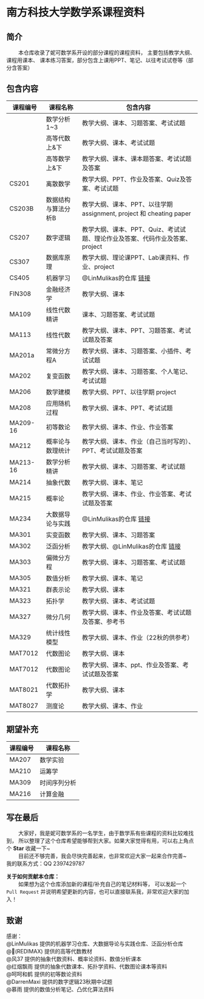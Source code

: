 # 南方科技大学数学系课程资料

## 简介
&nbsp;&nbsp;&nbsp;&nbsp;&nbsp;&nbsp;&nbsp;&nbsp;本仓库收录了妮可数学系开设的部分课程的课程资料，
主要包括教学大纲、课程用课本、 课本练习答案，部分包含上课用PPT、笔记、以往考试试卷等（部分含答案）

## 包含内容

| 课程编号     | 课程名称       | 包含内容                                                                                                     |
|----------|------------|----------------------------------------------------------------------------------------------------------|
|          | 数学分析1~3    | 教学大纲、课本、习题答案、考试试题                                                                                        |
|          | 高等代数上&下    | 教学大纲、课本、考试试题                                                                                             |
|          | 高等数学上&下    | 教学大纲、课本、课本题答案、考试试题及答案                                                                                    |
| CS201    | 离散数学       | 教学大纲、PPT、作业及答案、Quiz及答案、考试试题                                                                              |
| CS203B   | 数据结构与算法分析B | 教学大纲、课本、PPT、以往学期 assignment, project 和 cheating paper                                                    |
| CS207    | 数字逻辑       | 教学大纲、课本、PPT、Quiz、考试试题、理论作业及答案、代码作业及答案、project<br/>                                                       |
| CS307    | 数据库原理      | 教学大纲、理论课PPT、Lab课资料、作业、project                                                                            |
| CS405    | 机器学习       | @LinMulikas的仓库 [链接](https://github.com/LinMulikas/SUSTech-CS405-Machine-Learning)                        |
| FIN308   | 金融经济学      | 教学大纲、课本                                                                                                  |
| MA109    | 线性代数精讲     | 课本、习题答案、考试试题                                                                                             |
| MA113    | 线性代数       | 教学大纲、课本、PPT、习题答案、考试试题及答案                                                                                 |
| MA201a   | 常微分方程A     | 教学大纲、课本、习题答案、小插件、考试试题                                                                                    |
| MA202    | 复变函数       | 教学大纲、课本、习题答案、个人笔记、考试试题                                                                                   |
| MA206    | 数学建模       | 教学大纲、PPT、以往学期 project                                                                                    |
| MA208    | 应用随机过程     | 教学大纲、课本、PPT、考试试题                                                                                         |
| MA209-16 | 初等数论       | 教学大纲、课本、作业、作业答案                                                                                          |
| MA212    | 概率论与数理统计   | 教学大纲、课本、作业（自己当时写的）、PPT、考试试题及答案                                                                           |
| MA213-16 | 数学分析精讲     | 教学大纲、课本、习题答案、考试试题                                                                                        |
| MA214    | 抽象代数       | 教学大纲、课本、笔记                                                                                               |
| MA215    | 概率论        | 教学大纲、课本、作业、作业答案、考试试题及答案                                                                                  |
| MA234    | 大数据导论与实践   | @LinMulikas的仓库 [链接](https://github.com/LinMulikas/SUSTech-MA234-Introduction-to-Big-Data-Public-Version) |
| MA301    | 实变函数       | 教学大纲、课本、习题答案                                                                                             |
| MA302    | 泛函分析       | 教学大纲、@LinMulikas的仓库 [链接](https://github.com/LinMulikas/SUSTech-MA302-Functional-Analysis)                |
| MA303    | 偏微分方程      | 教学大纲、课本、习题答案、考试试题                                                                                        |
| MA305    | 数值分析       | 教学大纲、课本、笔记                                                                                               |
| MA321    | 群表示论       | 教学大纲、课本                                                                                                  |
| MA323    | 拓扑学        | 教学大纲、课本、考试试题                                                                                             |
| MA327    | 微分几何       | 教学大纲、课本、作业及答案、考试试题及答案、参考书                                                                                |
| MA329    | 统计线性模型     | 教学大纲、课本、作业（22秋的供参考）                                                                                      |
| MAT7012  | 代数图论       | 教学大纲、课本                                                                                                  |
| MAT7012  | 代数图论       | 教学大纲、课本、ppt、作业及答案、考试试题及答案                                                                                |
| MAT8021  | 代数拓扑学      | 教学大纲、课本                                                                                                  |
| MAT8027  | 测度论        | 教学大纲、课本、作业                                                                                               |


## 期望补充
| 课程编号     | 课程名称                 |
|----------|----------------------|
| MA207    | 数学实验                 |           
| MA210    | 运筹学                  |           
| MA309    | 时间序列分析               |           
| MA216    | 计算金融                 |

## 写在最后
&nbsp;&nbsp;&nbsp;&nbsp;&nbsp;&nbsp;&nbsp;&nbsp;大家好，我是妮可数学系的一名学生，由于数学系有些课程的资料比较难找到，
所以整理了这个仓库希望能够帮到大家。如果大家觉得有用，可以右上角点个 **Star** 收藏一下~\
&nbsp;&nbsp;&nbsp;&nbsp;&nbsp;&nbsp;&nbsp;&nbsp;目前还不够完善，我会尽快完善起来，也非常欢迎大家一起来合作完善~ \
我的联系方式：QQ 2397429787

**关于如何贡献本仓库：** \
&nbsp;&nbsp;&nbsp;&nbsp;&nbsp;&nbsp;&nbsp;&nbsp;如果想为这个仓库添加新的课程/补充自己的笔记材料等，
可以发起一个 `Pull Request` 并说明希望更新的内容，也可以直接联系我，非常欢迎大家的加入！

## 致谢
感谢：\
@LinMulikas 提供的机器学习仓库、大数据导论与实践仓库、泛函分析仓库 \
@🐬(REDIMAX) 提供的高等代数教材 \
@风37 提供的抽象代数资料、概率论资料、数值分析课本 \
@红烟飘雨 提供的抽象代数课本、拓扑学资料、代数图论课本等资料 \
@呵呵和鹤 提供的初等数论资料 \
@DarrenMaxi 提供的数字逻辑23秋期中试题 \
@慕雨 提供的数值分析笔记、凸优化算法资料



    
